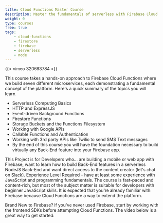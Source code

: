 ```yaml
---
title: Cloud Functions Master Course
description: Master the fundamentals of serverless with Firebase Cloud Functions where we build seven different microservices
weight: 0
type: courses
free: true
tags: 
    - cloud-functions
    - firestore
    - firebase
    - serverless
    - node
---
```


{{< vimeo 320683784 >}}

This course takes a hands-on approach to Firebase Cloud Functions where we build seven different microservices, each demonstrating a fundamental concept of the platform. Here's a quick summary of the topics you will learn.

- Serverless Computing Basics
- HTTP and ExpressJS
- Event-driven Background Functions
- Firestore Functions
- Storage Buckets and the Functions Filesystem
- Working with Google APIs
- Callable Functions and Authentication
- Working with 3rd party APIs like Twilio to send SMS Text messages
- By the end of this course you will have the foundation necessary to build virtually any Back-End feature into your Firebase app.

This Project is for Developers who... are building a mobile or web app with Firebase, want to learn how to build Back-End features in a serverless NodeJS Back-End and want direct access to the content creator (let's chat on Slack).  Experience Level Required - have at least some experience with JavaScript and programming fundamentals.  The course is fast-paced and content-rich, but most of the subject matter is suitable for developers with beginner JavaScript skills. It is expected that you're already familiar with Firebase because Cloud Functions are a way to extend the platform.

Brand New to Firebase?
If you've never used Firebase, start by working with the frontend SDKs before attempting Cloud Functions. The video below is a great way to get started: